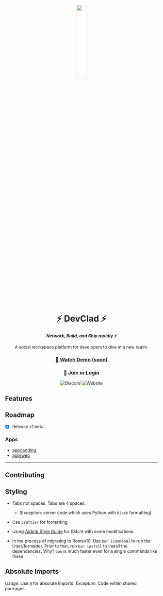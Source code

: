 <div align="center">
    <img src="https://imagedelivery.net/nF-ES6OEyyKZDJvRdLK8oA/011da5ea-039b-4be5-8e63-4461fef0cb00/public" width=25%>
    <h1>⚡ DevClad ⚡</h1>
   <i><b>Network, Build, and Ship rapidly ⚡</b></i>
    <p>A social workspace platform for developers to dive in a new realm.</p>
    <h3>
    <a href="#">🎥 Watch Demo (soon)</a>
    </h3>
    <h3>
    <a href="https://devclad.com/">🔮 Join or Login</a>
    </h3>

![Discord](https://img.shields.io/discord/812804160700284958?color=5865F2&label=Discord&logo=Discord&logoColor=ffffff&style=for-the-badge)
![Website](https://img.shields.io/website?down_color=bloodred&down_message=Systems%20Down&label=DevClad.com&style=for-the-badge&up_color=honeydew&up_message=Running&url=https%3A%2F%2Fdevclad.com)

</div>

## Features

## Roadmap

-   [X] Release v1 beta.

### Apps

-   [app/landing](https://github.com/DevClad-Inc/devclad-client/tree/main/apps/landing)
-   [app/web](https://github.com/DevClad-Inc/devclad-client/tree/main/apps/web)

---

## Contributing

## Styling

-   Tabs not spaces. Tabs are 4 spaces.
    -   (Exception: server code which uses Python with `black` formatting)
-   Use `prettier` for formatting.
-   Using [Airbnb Style Guide](https://github.com/airbnb/javascript) for ESLint with some modifications.

-   In the process of migrating to Romev10. Use `bun [command]` to run the linter/formatter. Prior to that, run `bun install` to install the dependencies. Why? `bun` is much faster even for a single commands like these.

## Absolute Imports

_Usage_: Use `@` for absolute imports.
_Exception_: Code within shared packages.

